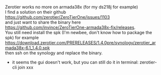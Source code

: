 Zerotier works no more on armada38x (for my ds218j for example)    
I find a solution on their github https://github.com/zerotier/ZeroTierOne/issues/1103    
and just want to share the binary here https://github.com/invince/ZeroTierOne-armada38x-fix/releases.    
You still need install the spk (I'm newbee, don't know how to package the spk) for example https://download.zerotier.com/PRERELEASES/1.4.0pre/synology/zerotier_armada38x-6.1_1.4.0.spk    
then ssh on the synology and replace the binary.    
* it seems the gui doesn't work, but you can still do it in terminal: zerotier-cli join xxx    
